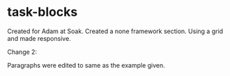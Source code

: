 # task-blocks

Created for Adam at Soak. Created a none framework section. Using a grid and made responsive.

Change 2:

Paragraphs were edited to same as the example given.
